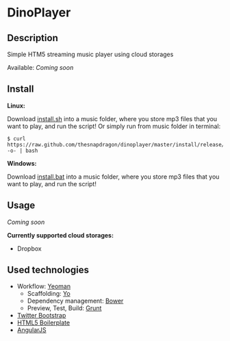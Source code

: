 # DinoPlayer

## Description

Simple HTM5 streaming music player using cloud storages

Available: *Coming soon*

## Install

**Linux:**

Download [install.sh](https://raw.github.com/thesnapdragon/dinoplayer/master/install/release/linux/install.sh) into a music folder, where you store mp3 files that you want to play, and run the script! Or simply run from music folder in terminal:

~~~ {.bash}
$ curl https://raw.github.com/thesnapdragon/dinoplayer/master/install/release/linux/install.sh -o- | bash
~~~

**Windows:**

Download [install.bat](https://raw.github.com/thesnapdragon/dinoplayer/master/install/release/win/install.bat) into a music folder, where you store mp3 files that you want to play, and run the script!

## Usage

*Coming soon*

**Currently supported cloud storages:**

* Dropbox

## Used technologies

* Workflow: [Yeoman](http://yeoman.io/)
	- Scaffolding: [Yo](https://github.com/yeoman/yo)
	- Dependency management: [Bower](http://bower.io/)
	- Preview, Test, Build: [Grunt](http://gruntjs.com/)
* [Twitter Bootstrap](http://getbootstrap.com/2.3.2/)
* [HTML5 Boilerplate](http://html5boilerplate.com/)
* [AngularJS](http://angularjs.org/)